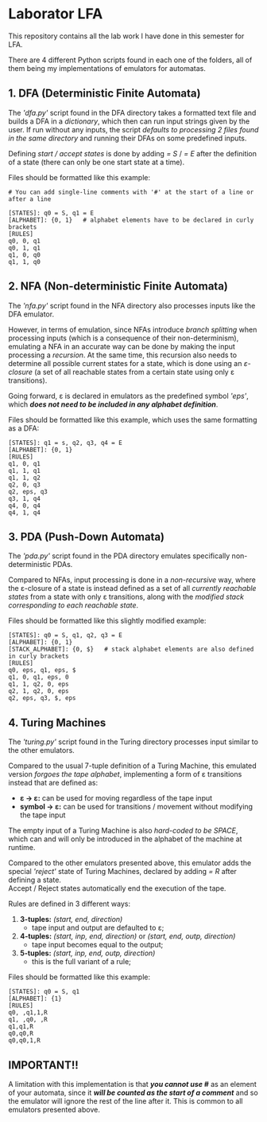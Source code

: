 # Laborator LFA
This repository contains all the lab work I have done in this semester for LFA.

There are 4 different Python scripts found in each one of the folders, all of them being my implementations of emulators for automatas.


## 1. DFA (Deterministic Finite Automata)
The *'dfa.py'* script found in the DFA directory takes a formatted text file and builds a DFA in a *dictionary*, which then can run input strings given by the user. If run without any inputs, the script *defaults to processing 2 files found in the same directory* and running their DFAs on some predefined inputs.

Defining *start / accept states* is done by adding *= S* / *= E* after the definition of a state (there can only be one start state at a time).

Files should be formatted like this example:
```
# You can add single-line comments with '#' at the start of a line or after a line

[STATES]: q0 = S, q1 = E
[ALPHABET]: {0, 1}   # alphabet elements have to be declared in curly brackets
[RULES]
q0, 0, q1
q0, 1, q1
q1, 0, q0
q1, 1, q0
```


## 2. NFA (Non-deterministic Finite Automata)
The *'nfa.py'* script found in the NFA directory also processes inputs like the DFA emulator.

However, in terms of emulation, since NFAs introduce *branch splitting* when processing inputs (which is a consequence of their non-determinism), emulating a NFA in an accurate way can be done by making the input processing a *recursion*. At the same time, this recursion also needs to determine all possible current states for a state, which is done using an *ε-closure* (a set of all reachable states from a certain state using only ε transitions).

Going forward, ε is declared in emulators as the predefined symbol *'eps'*, which ***does not need to be included in any alphabet definition***.

Files should be formatted like this example, which uses the same formatting as a DFA:
```
[STATES]: q1 = s, q2, q3, q4 = E
[ALPHABET]: {0, 1}
[RULES]
q1, 0, q1
q1, 1, q1
q1, 1, q2
q2, 0, q3
q2, eps, q3
q3, 1, q4
q4, 0, q4
q4, 1, q4
```

## 3. PDA (Push-Down Automata)
The *'pda.py'* script found in the PDA directory emulates specifically non-deterministic PDAs.

Compared to NFAs, input processing is done in a *non-recursive* way, where the ε-closure of a state is instead defined as a set of all *currently reachable states* from a state with only ε transitions, along with the *modified stack corresponding to each reachable state*.

Files should be formatted like this slightly modified example:
```
[STATES]: q0 = S, q1, q2, q3 = E
[ALPHABET]: {0, 1}
[STACK_ALPHABET]: {0, $}   # stack alphabet elements are also defined in curly brackets
[RULES]
q0, eps, q1, eps, $
q1, 0, q1, eps, 0
q1, 1, q2, 0, eps
q2, 1, q2, 0, eps
q2, eps, q3, $, eps
```

## 4. Turing Machines
The *'turing.py'* script found in the Turing directory processes input similar to the other emulators.

Compared to the usual 7-tuple definition of a Turing Machine, this emulated version *forgoes the tape alphabet*, implementing a form of ε transitions instead that are defined as:
- **ε -> ε:** can be used for moving regardless of the tape input
- **symbol -> ε:** can be used for transitions / movement without modifying the tape input

The empty input of a Turing Machine is also *hard-coded to be SPACE*, which can and will only be introduced in the alphabet of the machine at runtime.

Compared to the other emulators presented above, this emulator adds the special *'reject'* state of Turing Machines, declared by adding *= R* after defining a state.\
Accept / Reject states automatically end the execution of the tape.

Rules are defined in 3 different ways:
1. **3-tuples:** *(start, end, direction)*
   - tape input and output are defaulted to ε;
2. **4-tuples:** *(start, inp, end, direction)* or *(start, end, outp, direction)*
   - tape input becomes equal to the output;
3. **5-tuples:** *(start, inp, end, outp, direction)*
   - this is the full variant of a rule;

Files should be formatted like this example:
```
[STATES]: q0 = S, q1
[ALPHABET]: {1}
[RULES]
q0, ,q1,1,R
q1, ,q0, ,R
q1,q1,R
q0,q0,R
q0,q0,1,R
```

## IMPORTANT!!
A limitation with this implementation is that ***you cannot use #*** as an element of your automata, since it ***will be counted as the start of a comment*** and so the emulator will ignore the rest of the line after it. This is common to all emulators presented above.

